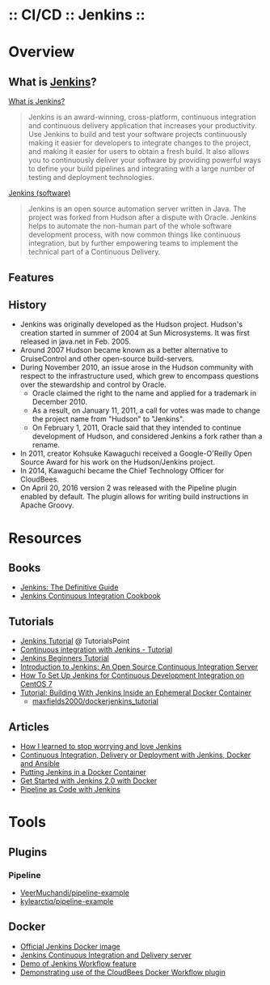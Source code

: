 :: CI/CD :: Jenkins ::
======================

# Overview

## What is [Jenkins](https://jenkins.io/)?

[What is Jenkins?](https://wiki.jenkins-ci.org/display/JENKINS/Meet+Jenkins)
> Jenkins is an award-winning, cross-platform, continuous integration and continuous delivery application that increases your productivity. Use Jenkins to build and test your software projects continuously making it easier for developers to integrate changes to the project, and making it easier for users to obtain a fresh build. It also allows you to continuously deliver your software by providing powerful ways to define your build pipelines and integrating with a large number of testing and deployment technologies.

[Jenkins (software)](https://en.wikipedia.org/wiki/Jenkins_(software))
> Jenkins is an open source automation server written in Java. The project was forked from Hudson after a dispute with Oracle. Jenkins helps to automate the non-human part of the whole software development process, with now common things like continuous integration, but by further empowering teams to implement the technical part of a Continuous Delivery.

## Features

## History

- Jenkins was originally developed as the Hudson project. Hudson's creation started in summer of 2004 at Sun Microsystems. It was first released in java.net in Feb. 2005.
- Around 2007 Hudson became known as a better alternative to CruiseControl and other open-source build-servers.
- During November 2010, an issue arose in the Hudson community with respect to the infrastructure used, which grew to encompass questions over the stewardship and control by Oracle.
    - Oracle claimed the right to the name and applied for a trademark in December 2010.
    - As a result, on January 11, 2011, a call for votes was made to change the project name from "Hudson" to "Jenkins".
    - On February 1, 2011, Oracle said that they intended to continue development of Hudson, and considered Jenkins a fork rather than a rename.
- In 2011, creator Kohsuke Kawaguchi received a Google-O'Reilly Open Source Award for his work on the Hudson/Jenkins project.
- In 2014, Kawaguchi became the Chief Technology Officer for CloudBees.
- On April 20, 2016 version 2 was released with the Pipeline plugin enabled by default. The plugin allows for writing build instructions in Apache Groovy.

# Resources

## Books

- [Jenkins: The Definitive Guide](http://shop.oreilly.com/product/0636920010326.do)
- [Jenkins Continuous Integration Cookbook](https://www.packtpub.com/books/content/jenkins-continuous-integration)

## Tutorials

- [Jenkins Tutorial](http://www.tutorialspoint.com/jenkins/) @ TutorialsPoint
- [Continuous integration with Jenkins - Tutorial](http://www.vogella.com/tutorials/Jenkins/article.html)
- [Jenkins Beginners Tutorial](http://testdetective.com/jenkins-begginers-dojo/)
- [Introduction to Jenkins: An Open Source Continuous Integration Server](https://code.tutsplus.com/tutorials/introduction-to-jenkins-an-open-source-continuous-integration-server--cms-23879)
- [How To Set Up Jenkins for Continuous Development Integration on CentOS 7](https://www.digitalocean.com/community/tutorials/how-to-set-up-jenkins-for-continuous-development-integration-on-centos-7)
- [Tutorial: Building With Jenkins Inside an Ephemeral Docker Container](https://engineering.riotgames.com/news/jenkins-ephemeral-docker-tutorial)
    - [maxfields2000/dockerjenkins_tutorial](https://github.com/maxfields2000/dockerjenkins_tutorial)

## Articles

- [How I learned to stop worrying and love Jenkins](http://specialmoves.com/research-and-development/articles/jenkins-and-continuous-integration.html)
- [Continuous Integration, Delivery or Deployment with Jenkins, Docker and Ansible](https://technologyconversations.com/2015/02/11/continuous-integration-delivery-or-deployment-with-jenkins-docker-and-ansible/)
- [Putting Jenkins in a Docker Container](https://engineering.riotgames.com/news/putting-jenkins-docker-container)
- [Get Started with Jenkins 2.0 with Docker](https://www.cloudbees.com/blog/get-started-jenkins-20-docker)
- [Pipeline as Code with Jenkins](https://jenkins.io/solutions/pipeline/)

# Tools

## Plugins

### Pipeline

- [VeerMuchandi/pipeline-example](https://github.com/VeerMuchandi/pipeline-example)
- [kylearctiq/pipeline-example](https://github.com/kylearctiq/pipeline-example)

## Docker

- [Official Jenkins Docker image](https://hub.docker.com/_/jenkins/)
- [Jenkins Continuous Integration and Delivery server](https://hub.docker.com/r/jenkinsci/jenkins/)
- [Demo of Jenkins Workflow feature](https://hub.docker.com/r/jenkinsci/workflow-demo/)
- [Demonstrating use of the CloudBees Docker Workflow plugin](https://hub.docker.com/r/jenkinsci/docker-workflow-demo/)
